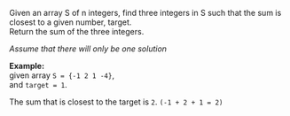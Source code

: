 <div class="markdown-content" id="problem-content">
<p>Given an array S of n integers, find three integers in S such that the sum is closest to a given number, target. <br/>
Return the sum of the three integers.</p>
<p><em>Assume that there will only be one solution</em></p>
<p><strong>Example:</strong> <br/>
given array <code class="highlighter-rouge">S = {-1 2 1 -4}</code>, <br/>
and <code class="highlighter-rouge">target = 1</code>.</p>
<p>The sum that is closest to the target is <code class="highlighter-rouge">2</code>. <code class="highlighter-rouge">(-1 + 2 + 1 = 2)</code></p>

</div>